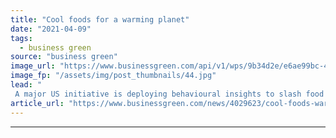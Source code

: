 ```yaml
---
title: "Cool foods for a warming planet"
date: "2021-04-09"
tags: 
  - business green
source: "business green"
image_url: "https://www.businessgreen.com/api/v1/wps/9b34d2e/e6ae99bc-4f70-443d-b394-5faed718231d/1/Genentech-185x114.jpg"
image_fp: "/assets/img/post_thumbnails/44.jpg"
lead: "
 A major US initiative is deploying behavioural insights to slash food waste at corporate canteens ..."
article_url: "https://www.businessgreen.com/news/4029623/cool-foods-warming-planet"
---
```


---
